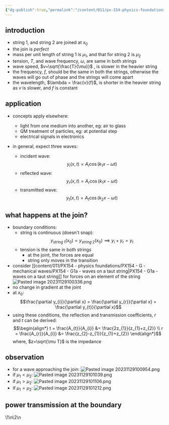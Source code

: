 ```yaml
---
{"dg-publish":true,"permalink":"/content/011/px-154-physics-foundations/px-154-h-waves-at-boundaries/px-154-h2-two-strings-joined-together-transmission-and-reflection/","noteIcon":"1","created":"2024-11-25T10:50:32.000+00:00","updated":"2024-11-26T19:52:36.985+00:00"}
---
```


## introduction
- string 1, and string 2 are joined at $x_{0}$
- the join is *perfect*
- mass per unit length of string 1 is $\mu_{1}$, and that for string 2 is $\mu_{2}$
- tension, $T$, and wave frequency, $\omega$, are same in both strings
- wave speed, $v=\sqrt{\frac{T}{\mu}}$ , is slower in the heavier string
- the frequency, $f$, should be the same in both the strings, otherwise the waves will go out of phase and the strings will come apart
- the wavelength, $\lambda = \frac{v}{f}$, is shorter in the heavier string as $v$ is slower, and $f$ is constant

## application
- concepts apply elsewhere: 
	- light from one medium into another, eg: air to glass
	- QM treatment of particles, eg: at potential step
	- electrical signals in electronics

- in general, expect three waves:
	- incident wave: 
	$$y_{i}(x,t) = A_{i}\cos(k_{1}x-\omega t)$$
	- reflected wave: 
	$$y_{r}(x,t) = A_{r}\cos(k_{1}x-\omega t)$$
	- transmitted wave: 
	$$y_{t}(x,t) = A_{t}\cos(k_{2}x-\omega t)$$
## what happens at the join?
- boundary conditions:
	- string is continuous (doesn't snap): 
	$$y_{string\; 1}(x_{0}) = y_{string\; 2}(x_{0}) \implies y_{i}+y_{r}= y_{t}$$
	- tension is the same in both strings
		- at the joint, the forces are equal
		- string only moves in the transition
- consider [[content/011/PX154 - physics foundations/PX154 - G - mechanical waves/PX154 - G1a - waves on a taut string\|PX154 - G1a - waves on a taut string]]  for forces on an element of the string
![Pasted image 20231129100336.png](/img/user/pics/Pasted%20image%2020231129100336.png)
- no change in gradient at the joint
- at $x_{0}$: 
$$\frac{\partial y_{i}}{\partial x} = \frac{\partial y_{r}}{\partial x} = \frac{\partial y_{t}}{\partial x}$$
- using these conditions, the reflection and transmission coefficients, $r$ and $t$ can be derived: 
$$\begin{align*}
	t = \frac{A_{t}}{A_{i}} &= \frac{2z_{1}}{z_{1}+z_{2}} \\ 
	r = \frac{A_{r}}{A_{i}} &= \frac{z_{2}-z_{1}}{z_{1}+z_{2}}
\end{align*}$$
	where, $z=\sqrt{\mu T}$ is the impedance
## observation
- for a wave approaching the join: ![Pasted image 20231129100954.png](/img/user/pics/Pasted%20image%2020231129100954.png)
- if $\mu_{1}<\mu_2$: ![Pasted image 20231129101039.png](/img/user/pics/Pasted%20image%2020231129101039.png)
- if $\mu_{1}>\mu_2$: ![Pasted image 20231129101106.png](/img/user/pics/Pasted%20image%2020231129101106.png)
- if $\mu_{1}= \mu_{2}$: ![Pasted image 20231129101212.png](/img/user/pics/Pasted%20image%2020231129101212.png)
## power transmission at the boundary
\1\n\2\n